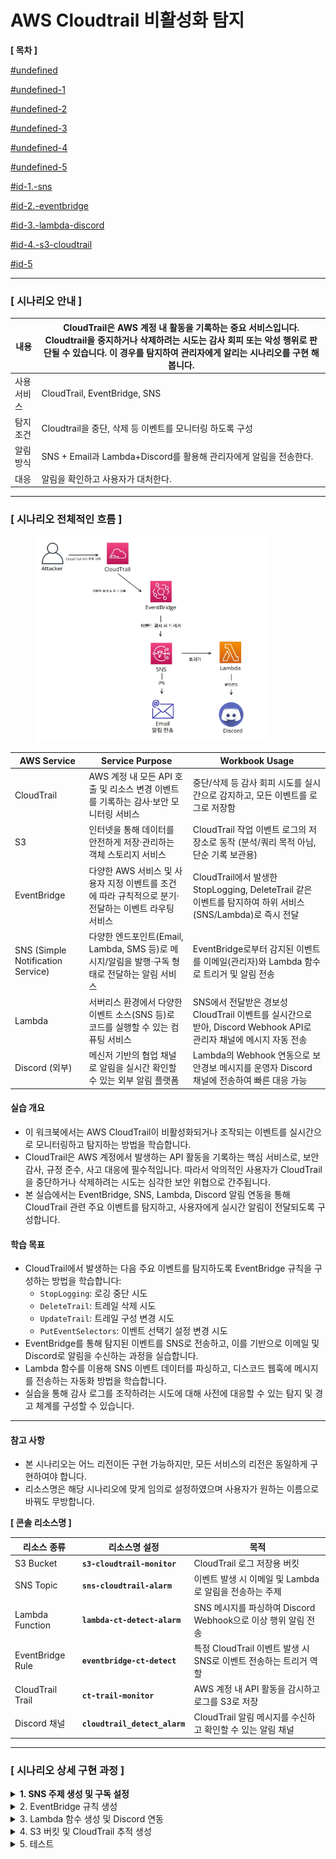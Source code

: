 # AWS Cloudtrail 비활성화 탐지

&#x20;**\[ 목차 ]**

[#undefined](aws-cloudtrail.md#undefined "mention")

[#undefined-1](aws-cloudtrail.md#undefined-1 "mention")

[#undefined-2](aws-cloudtrail.md#undefined-2 "mention")

[#undefined-3](aws-cloudtrail.md#undefined-3 "mention")

[#undefined-4](aws-cloudtrail.md#undefined-4 "mention")

[#undefined-5](aws-cloudtrail.md#undefined-5 "mention")

[#id-1.-sns](aws-cloudtrail.md#id-1.-sns "mention")

[#id-2.-eventbridge](aws-cloudtrail.md#id-2.-eventbridge "mention")

[#id-3.-lambda-discord](aws-cloudtrail.md#id-3.-lambda-discord "mention")

[#id-4.-s3-cloudtrail](aws-cloudtrail.md#id-4.-s3-cloudtrail "mention")

[#id-5](aws-cloudtrail.md#id-5 "mention")

***

### **\[ 시나리오 안내 ]**

| 내용     | CloudTrail은 AWS 계정 내 활동을 기록하는 중요 서비스입니다. Cloudtrail을 중지하거나 삭제하려는 시도는 감사 회피 또는 악성 행위로 판단될 수 있습니다. 이 경우를 탐지하여 관리자에게 알리는 시나리오를 구현 해 봅니다. |
| ------ | ------------------------------------------------------------------------------------------------------------------------------------- |
| 사용 서비스 | CloudTrail, EventBridge, SNS                                                                                                          |
| 탐지 조건  | Cloudtrail을 중단, 삭제 등 이벤트를 모니터링 하도록 구성                                                                                                 |
| 알림 방식  | SNS + Email과 Lambda+Discord를 활용해 관리자에게 알림을 전송한다.                                                                                      |
| 대응     | 알림을 확인하고 사용자가 대처한다.                                                                                                                   |

***

### \[ 시나리오 전체적인 흐름 ]

<div align="left"><figure><img src="detection-and-alert-scenarios/root-account-login-alert/docs/.gitbook/assets/image (51).png" alt="" width="375"><figcaption></figcaption></figure></div>

| **AWS Service**                   | **Service Purpose**                                            | **Workbook Usage**                                                               |
| --------------------------------- | -------------------------------------------------------------- | -------------------------------------------------------------------------------- |
| CloudTrail                        | AWS 계정 내 모든 API 호출 및 리소스 변경 이벤트를 기록하는 감사·보안 모니터링 서비스           | 중단/삭제 등 감사 회피 시도를 실시간으로 감지하고, 모든 이벤트를 로그로 저장함                                    |
| S3                                | 인터넷을 통해 데이터를 안전하게 저장·관리하는 객체 스토리지 서비스                          | CloudTrail 작업 이벤트 로그의 저장소로 동작 (분석/쿼리 목적 아님, 단순 기록 보관용)                           |
| EventBridge                       | 다양한 AWS 서비스 및 사용자 지정 이벤트를 조건에 따라 규칙적으로 분기·전달하는 이벤트 라우팅 서비스     | CloudTrail에서 발생한 StopLogging, DeleteTrail 같은 이벤트를 탐지하여 하위 서비스(SNS/Lambda)로 즉시 전달 |
| SNS (Simple Notification Service) | 다양한 엔드포인트(Email, Lambda, SMS 등)로 메시지/알림을 발행·구독 형태로 전달하는 알림 서비스 | EventBridge로부터 감지된 이벤트를 이메일(관리자)와 Lambda 함수로 트리거 및 알림 전송                         |
| Lambda                            | 서버리스 환경에서 다양한 이벤트 소스(SNS 등)로 코드를 실행할 수 있는 컴퓨팅 서비스              | SNS에서 전달받은 경보성 CloudTrail 이벤트를 실시간으로 받아, Discord Webhook API로 관리자 채널에 메시지 자동 전송  |
| Discord (외부)                      | 메신저 기반의 협업 채널로 알림을 실시간 확인할 수 있는 외부 알림 플랫폼                      | Lambda의 Webhook 연동으로 보안경보 메시지를 운영자 Discord 채널에 전송하여 빠른 대응 가능                     |

#### 실습 개요

* 이 워크북에서는 AWS CloudTrail이 비활성화되거나 조작되는 이벤트를 실시간으로 모니터링하고 탐지하는 방법을 학습합니다.
* CloudTrail은 AWS 계정에서 발생하는 API 활동을 기록하는 핵심 서비스로, 보안 감사, 규정 준수, 사고 대응에 필수적입니다. 따라서 악의적인 사용자가 CloudTrail을 중단하거나 삭제하려는 시도는 심각한 보안 위협으로 간주됩니다.
* 본 실습에서는 EventBridge, SNS, Lambda, Discord 알림 연동을 통해 CloudTrail 관련 주요 이벤트를 탐지하고, 사용자에게 실시간 알림이 전달되도록 구성합니다.

#### 학습 목표

* CloudTrail에서 발생하는 다음 주요 이벤트를 탐지하도록 EventBridge 규칙을 구성하는 방법을 학습합니다:
  * `StopLogging`: 로깅 중단 시도
  * `DeleteTrail`: 트레일 삭제 시도
  * `UpdateTrail`: 트레일 구성 변경 시도
  * `PutEventSelectors`: 이벤트 선택기 설정 변경 시도
* EventBridge를 통해 탐지된 이벤트를 SNS로 전송하고, 이를 기반으로 이메일 및 Discord로 알림을 수신하는 과정을 실습합니다.
* Lambda 함수를 이용해 SNS 이벤트 데이터를 파싱하고, 디스코드 웹훅에 메시지를 전송하는 자동화 방법을 학습합니다.
* 실습을 통해 감사 로그를 조작하려는 시도에 대해 사전에 대응할 수 있는 탐지 및 경고 체계를 구성할 수 있습니다.

***

#### 참고 사항

* 본 시나리오는 어느 리전이든 구현 가능하지만, 모든 서비스의 리전은 동일하게 구현하여야 합니다.
* 리소스명은 해당 시나리오에 맞게 임의로 설정하였으며 사용자가 원하는 이름으로 바꿔도 무방합니다.



**\[ 콘솔 리소스명 ]**

| **리소스 종류**       | **리소스명 설정**                   | **목적**                                      |
| ---------------- | ----------------------------- | ------------------------------------------- |
| S3 Bucket        | **`s3-cloudtrail-monitor`**   | CloudTrail 로그 저장용 버킷                        |
| SNS Topic        | **`sns-cloudtrail-alarm`**    | 이벤트 발생 시 이메일 및 Lambda로 알림을 전송하는 주제          |
| Lambda Function  | **`lambda-ct-detect-alarm`**  | SNS 메시지를 파싱하여 Discord Webhook으로 이상 행위 알림 전송 |
| EventBridge Rule | **`eventbridge-ct-detect`**   | 특정 CloudTrail 이벤트 발생 시 SNS로 이벤트 전송하는 트리거 역할 |
| CloudTrail Trail | **`ct-trail-monitor`**        | AWS 계정 내 API 활동을 감시하고 로그를 S3로 저장            |
| Discord 채널       | **`cloudtrail_detect_alarm`** | CloudTrail 알림 메시지를 수신하고 확인할 수 있는 알림 채널      |

***

### **\[ 시나리오 상세 구현 과정 ]**

<details>

<summary><strong>1. SNS 주제 생성 및 구독 설정</strong></summary>

**STEP 1) SNS 검색**

<figure><img src="detection-and-alert-scenarios/root-account-login-alert/docs/.gitbook/assets/image (2) (1) (1) (1).png" alt=""><figcaption></figcaption></figure>

알람을 전송 받을 주제 및 구독을 생성하기 위해 **SNS 서비스**로 이동한다.



**STEP 2) 주제 생성**

<figure><img src="detection-and-alert-scenarios/root-account-login-alert/docs/.gitbook/assets/image (1) (1) (1) (1) (1) (1).png" alt=""><figcaption></figcaption></figure>

좌측 탭에서 Topic으로 이동 후 **Create** topic 버튼을 클릭한다.



<figure><img src="detection-and-alert-scenarios/root-account-login-alert/docs/.gitbook/assets/image (2) (1) (1) (1) (1).png" alt=""><figcaption></figcaption></figure>

* **Type** : Standard
* **Name** : `sns-cloudtrail-alarm` \</aside>



**STEP 3 ) 구독 생성**

<figure><img src="detection-and-alert-scenarios/root-account-login-alert/docs/.gitbook/assets/image (3) (1) (1).png" alt=""><figcaption></figcaption></figure>

생성된 주제 확인 후 **Create subscription**을 누른다.



**\[ 구독 생성 - 세부사항 ]**

<figure><img src="detection-and-alert-scenarios/root-account-login-alert/docs/.gitbook/assets/image (4) (1) (1).png" alt=""><figcaption></figcaption></figure>

* **Protocol** : email
* **Endpoint** : 알람 받을 이메일 주소



**STEP 4 ) 구독한 이메일 인증**

<figure><img src="detection-and-alert-scenarios/root-account-login-alert/docs/.gitbook/assets/image (5) (1).png" alt=""><figcaption></figcaption></figure>

설정한 이메일 주소로 SNS의 Subscription Confirmation 메일이 전송된다. 이메일을 열어 **Confirm subscription** 버튼을 클릭하여 인증해야 알림 수신이 정상적으로 설정된다.



<figure><img src="detection-and-alert-scenarios/root-account-login-alert/docs/.gitbook/assets/image (6) (1).png" alt=""><figcaption></figcaption></figure>

**Confirm subscription**를 눌러 인증을 완료하면, SNS 구독이 정상적으로 등록된 것이다.



</details>

<details>

<summary>2. EventBridge 규칙 생성</summary>

**STEP 1) EventBridge 검색**

<figure><img src="detection-and-alert-scenarios/root-account-login-alert/docs/.gitbook/assets/image (7) (1).png" alt=""><figcaption></figcaption></figure>

Lambda 함수를 주기적으로 실행하기 위해 AWS 콘솔에서 **EventBridge 서비스**로 이동한다.



**STEP 2) EventBridge 생성**

<figure><img src="detection-and-alert-scenarios/root-account-login-alert/docs/.gitbook/assets/image (8) (1).png" alt=""><figcaption></figcaption></figure>

**EventBridge** 서비스 화면 오른쪽 상단의 **EventBridge Rule**을 선택하고 **Create rule**버튼을 클릭한다.



**\[ 상세 규칙 설정 ]**

<figure><img src="detection-and-alert-scenarios/root-account-login-alert/docs/.gitbook/assets/image (9) (1).png" alt=""><figcaption></figcaption></figure>

규칙 이름, 설명, EventBus 종류, 규칙 유형(이벤트 패턴 기반 or 스케줄 기반) 설정 후 **Next버튼**을 클릭한다.

* **Name** : `eventbridge-ct-detect`
* **Event bus :** default
* **Rule type** : Rule with an event pattern



**\[ 이벤트 패턴 작성 ]**

<div align="left"><figure><img src="detection-and-alert-scenarios/root-account-login-alert/docs/.gitbook/assets/image (10) (1).png" alt=""><figcaption></figcaption></figure></div>

탐지할 이벤트 조건을 설정을 설정하고 **Next**버튼을 클릭한다.

**Events :** Other

**Event pattern** : Custom pattern (JSON editor)

```json
{
  "source": ["aws.cloudtrail"],
  "detail-type": ["AWS API Call via CloudTrail"],
  "detail": {
    "eventSource": ["cloudtrail.amazonaws.com"],
    "eventName": [
      "StopLogging",
      "DeleteTrail",
      "UpdateTrail",
      "PutEventSelectors"
    ]
  }
}
```



**\[ 설정한 이벤트 안내 ]**

| **이벤트 이름**          | **설명**                                 | **탐지 목적**                                    |
| ------------------- | -------------------------------------- | -------------------------------------------- |
| `StopLogging`       | CloudTrail 로그 수집 중지                    | **감사 회피 시도 탐지** – 로그를 남기지 않으려는 행위 식별         |
| `DeleteTrail`       | 기존 CloudTrail 추적 삭제                    | **감사 기능 제거 시도** – 추적 자체를 없애려는 공격 식별          |
| `UpdateTrail`       | CloudTrail의 S3 대상, 로그 옵션 등 설정 변경       | **로깅 대상 변경 시도 탐지** – 공격자가 다른 S3로 로그 보내는 경우 등 |
| `PutEventSelectors` | 추적할 이벤트 종류(Management/Insight 등) 설정 변경 | **이벤트 필터 조작 탐지** – 중요한 이벤트 제외 시도 식별          |



**\[ 대상 선택 ]**

<figure><img src="detection-and-alert-scenarios/root-account-login-alert/docs/.gitbook/assets/image (11) (1).png" alt=""><figcaption></figcaption></figure>

이벤트가 감지되었을 때 실행할 대상 지정하고 **Next**버튼을 클릭한다.

* **Target types:** AWS service
* **Select a target:** SNS topic
* **Target location:** Target in this account
* **Topic:** 앞서 생성한 sns topic 선택 \</aside>



**\[ 태그 구성 (선택) ]**

<figure><img src="detection-and-alert-scenarios/root-account-login-alert/docs/.gitbook/assets/image (12) (1).png" alt=""><figcaption></figcaption></figure>

태그 구성은 선택 사항이므로 **Next**버튼을 클릭한다.



**\[ 검토 및 생성 ]**

<figure><img src="detection-and-alert-scenarios/root-account-login-alert/docs/.gitbook/assets/image (13) (1).png" alt=""><figcaption></figcaption></figure>

설정 내용 최종 확인 후 **Create rule**버튼을 클릭한다.

* status - **enabled** 확인&#x20;



**STEP 3) 생성된 규칙 확인**

<figure><img src="detection-and-alert-scenarios/root-account-login-alert/docs/.gitbook/assets/image (14) (1).png" alt=""><figcaption></figcaption></figure>

규칙이 정상적으로 생성되었는지 확인해준다.



</details>

<details>

<summary>3. Lambda 함수 생성 및 Discord 연동</summary>

**STEP 1) Discord 채널 생성 및 WebHook 설정**

**\[ 채널 만들기 ]**

<div align="left"><figure><img src="detection-and-alert-scenarios/root-account-login-alert/docs/.gitbook/assets/image (15) (1).png" alt="" width="375"><figcaption></figcaption></figure></div>

이벤트에 관한 알림을 수신 할 채널을 만들어준다.

* **채널 이름** : `cloudtrail_detect_alarm`&#x20;



**\[ 채널 편집 ]**

<div align="left"><figure><img src="detection-and-alert-scenarios/root-account-login-alert/docs/.gitbook/assets/image (16) (1).png" alt=""><figcaption></figcaption></figure></div>

위와 같이 생성된 채널에서 **채널 편집**을 클릭한다.



**\[ 웹후크 연동 ]**

<figure><img src="detection-and-alert-scenarios/root-account-login-alert/docs/.gitbook/assets/image (17) (1).png" alt=""><figcaption></figcaption></figure>

왼쪽 상단의 설정 목록에서 **연동 → 웹후크 만들기**를 클릭하여 웹후크 봇을 만들어 준다.



**\[ 웹후크 URL 복사 ]**

<figure><img src="detection-and-alert-scenarios/root-account-login-alert/docs/.gitbook/assets/image (18) (1).png" alt=""><figcaption></figcaption></figure>

**웹후크 URL 복사** 버튼을 클릭해 Lambda에서 사용할 URL을 복사한다.

* **이름** : WEBHOOK\_URL
* **채널** : `#cloudtrail_detect_alarm` (앞서 생성한 채널 이름 선택)



**STEP 2) Lambda 함수 생성**

<figure><img src="detection-and-alert-scenarios/root-account-login-alert/docs/.gitbook/assets/image (52).png" alt=""><figcaption></figcaption></figure>

알람을 발송할 함수를 만들기 위해 AWS 콘솔에서 **Lambda서비스**로 이동한다.



<figure><img src="detection-and-alert-scenarios/root-account-login-alert/docs/.gitbook/assets/image (19) (1).png" alt=""><figcaption></figcaption></figure>

Lambda 서비스 화면 오른쪽 상단의 **Create a function** 버튼을 클릭한다.



**\[ 함수 생성 ]**

<figure><img src="detection-and-alert-scenarios/root-account-login-alert/docs/.gitbook/assets/image (20) (1).png" alt=""><figcaption></figcaption></figure>

함수 이름, 런타임 및 아키텍처를 지정하고 **Create function**버튼을 클릭한다.

* **Author from scratch** 선택
* **Function name** : `lambda-ct-detect-alarm`
* **Runtime** : Python 3.13
* **Architecture** : x86\_64



**\[ 생성된 함수 확인 ]**

<figure><img src="detection-and-alert-scenarios/root-account-login-alert/docs/.gitbook/assets/image (21) (1).png" alt=""><figcaption></figcaption></figure>

정상적으로 Lambda함수가 생성되었는지 확인해준다.



**STEP 3) 환경 변수 편집**

<figure><img src="detection-and-alert-scenarios/root-account-login-alert/docs/.gitbook/assets/image (22) (1).png" alt=""><figcaption></figcaption></figure>

이후 Configuration → Environment variables로 들어가서 **Edit** 버튼을 클릭한다.



**\[ 환경 변수 추가 ]**

<figure><img src="detection-and-alert-scenarios/root-account-login-alert/docs/.gitbook/assets/image (23) (1).png" alt=""><figcaption></figcaption></figure>

Edit environment variables로 이동하여 **Add environment variables** 버튼을 클릭한다.



**\[ 환경 변수에 키와 값 추가 ]**

<figure><img src="detection-and-alert-scenarios/root-account-login-alert/docs/.gitbook/assets/image (24) (1).png" alt=""><figcaption></figcaption></figure>

**Key, Value**를 다음과 같이 추가한 이후 **Save**버튼을 눌러 환경 변수를 추가해 준다.

* **Key, Value는 표를 참고**

| Key                   | **용도/설명**            | Value                                                                                           |
| --------------------- | -------------------- | ----------------------------------------------------------------------------------------------- |
| DISCORD\_WEBHOOK\_URL | 디스코드 알림용 Webhook URL | [https://discord.com/api/webhooks/\~\~\~](https://discord.com/api/webhooks/~~~) (알림 받을 웹후크 url) |



**STEP 4) Lambda 코드 소스 편집**

<figure><img src="detection-and-alert-scenarios/root-account-login-alert/docs/.gitbook/assets/image (25) (1).png" alt=""><figcaption></figcaption></figure>

Code탭에서 **Lambda python 코드**를 작성 후 **Deploy**버튼을 클릭하여 배포해 준다.

```python
import json
import urllib.request
import os
from datetime import datetime, timezone, timedelta

def lambda_handler(event, context):
    # 환경변수에서 Discord 웹훅 URL 가져오기
    webhook_url = os.environ.get('DISCORD_WEBHOOK_URL')
    if not webhook_url:
        print("환경변수 DISCORD_WEBHOOK_URL이 설정되어 있지 않습니다.")
        return {'statusCode': 500, 'body': 'Webhook URL not set'}

    try:
        # SNS 메시지 추출 및 파싱
        sns_message_str = event['Records'][0]['Sns']['Message']
        sns_message = json.loads(sns_message_str)

        # 이벤트 상세 정보 추출
        detail = sns_message.get("detail", {})
        event_name = detail.get("eventName", "Unknown Event")
        event_time_utc = detail.get("eventTime")
        user_identity = detail.get("userIdentity", {})
        user_arn = user_identity.get("arn", "Unknown ARN")
        source_ip = detail.get("sourceIPAddress", "Unknown IP")
        aws_region = detail.get("awsRegion", "Unknown Region")
        account_id = detail.get("recipientAccountId", "Unknown Account")

        # UTC 시간을 한국 시간(KST)으로 변환
        if event_time_utc:
            try:
                utc_dt = datetime.strptime(event_time_utc, "%Y-%m-%dT%H:%M:%SZ").replace(tzinfo=timezone.utc)
                kst_dt = utc_dt.astimezone(timezone(timedelta(hours=9)))
                event_time_kst = kst_dt.strftime("%Y-%m-%d %H:%M:%S (KST)")
            except Exception as e:
                print("시간 변환 실패:", e)
                event_time_kst = event_time_utc + " (UTC)"
        else:
            event_time_kst = "Unknown Time"

    except Exception as e:
        # 메시지 파싱 실패 시 기본 값 설정
        print("SNS 메시지 파싱 실패:", e)
        event_name = "Unknown Event"
        event_time_kst = "Unknown Time"
        user_arn = "Unknown ARN"
        source_ip = "Unknown IP"
        aws_region = "Unknown Region"
        account_id = "Unknown Account"

    # Discord로 전송할 메시지 구성
    content = (
        f"**[ CloudTrail 이벤트 탐지 ]**\\n"
        f"• 이벤트 이름: `{event_name}`\\n"
        f"• 발생 시간: `{event_time_kst}`\\n"
        f"• 사용자 ARN: `{user_arn}`\\n"
        f"• 소스 IP: `{source_ip}`\\n"
        f"• 리전: `{aws_region}`\\n"
        f"• 계정 ID: `{account_id}`"
    )

    payload = json.dumps({"content": content}).encode("utf-8")

    # Discord 웹훅 요청 생성 및 전송
    req = urllib.request.Request(
        webhook_url,
        data=payload,
        headers={
            "Content-Type": "application/json",
            "User-Agent": "Mozilla/5.0 (Lambda)"
        }
    )

    try:
        with urllib.request.urlopen(req) as response:
            resp_body = response.read()
            print("Discord 응답:", resp_body)
    except Exception as e:
        # 전송 실패 시 오류 출력
        print("Discord 전송 실패:", e)
        return {'statusCode': 500, 'body': 'Discord notification failed'}

    return {'statusCode': 200, 'body': 'Notification sent successfully'}

```

**STEP 5) Lambda 트리거 추가**

**\[ Lambda 트리거 - SNS ]**

<figure><img src="detection-and-alert-scenarios/root-account-login-alert/docs/.gitbook/assets/image (26) (1).png" alt=""><figcaption></figcaption></figure>

생성한 Lambda함수의 다이어그램 왼쪽 하단의 **Add trigger**버튼을 클릭한다.



**STEP 5-1) Lambda 트리거 - SNS 추가**

<figure><img src="detection-and-alert-scenarios/root-account-login-alert/docs/.gitbook/assets/image (27) (1).png" alt=""><figcaption></figcaption></figure>

트리거 구성, sns 주제를 지정하고 **Add**버튼을 클릭한다.

* **Trigger configuration** : SNS
* **SNS topic** : 앞서 생성한 SNS 주제 선택



**STEP 6) 추가된 트리거 확인**

<figure><img src="detection-and-alert-scenarios/root-account-login-alert/docs/.gitbook/assets/image (28) (1).png" alt=""><figcaption></figcaption></figure>

SNS가 정상적으로 트리거링 되었고 Discord에 알림을 보내기 위한 설정을 마쳤다.

</details>

<details>

<summary>4. S3 버킷 및 CloudTrail 추적 생성</summary>

**STEP 1) S3 검색**

<figure><img src="detection-and-alert-scenarios/root-account-login-alert/docs/.gitbook/assets/image (29) (1).png" alt=""><figcaption></figcaption></figure>

언제든지 내 데이터를 안전하고 확장 가능하게 저장하고 접근하기 위해 AWS 콘솔에서 **S3 서비스로 이동**한다.



**STEP 2) S3 bucket 생성**

\[ **S3 bucket 생성 ]**

<figure><img src="detection-and-alert-scenarios/root-account-login-alert/docs/.gitbook/assets/image (30).png" alt=""><figcaption></figcaption></figure>

**S3** 서비스 화면 오른쪽 상단의 **Create a bucket**버튼을 클릭한다.



**\[ bucket 속성 선택 ]**

<figure><img src="detection-and-alert-scenarios/root-account-login-alert/docs/.gitbook/assets/image (31).png" alt=""><figcaption></figcaption></figure>

<figure><img src="detection-and-alert-scenarios/root-account-login-alert/docs/.gitbook/assets/image (32).png" alt=""><figcaption></figcaption></figure>

<figure><img src="detection-and-alert-scenarios/root-account-login-alert/docs/.gitbook/assets/image (33).png" alt=""><figcaption></figcaption></figure>

* **Bucket name :** **`s3-cloudtrail-monitor`**
* **Object Ownership :** ACLs disabled (recommended)
* **Block Public Access settings for this bucket :** Block all public access
* **Bucket Versioning :** Enable
* **Encryption type :** Server-side encryption with Amazon S3 managed keys (SSE-S3)&#x20;



**STEP 3) CloudTrail 검색**

<figure><img src="detection-and-alert-scenarios/root-account-login-alert/docs/.gitbook/assets/image (34).png" alt=""><figcaption></figcaption></figure>

AWS 계정 내에서 발생하는 API 호출 및 활동 내역을 자동으로 기록하고 추적하기 위해 **CloudTrail서비스**로 이동한다.



**STEP 4) CloudTrail 생성**

<figure><img src="detection-and-alert-scenarios/root-account-login-alert/docs/.gitbook/assets/image (35).png" alt=""><figcaption></figcaption></figure>

**Create trail** 버튼을 클릭해 사용할 추적을 생성한다.



**\[ 추적 속성 선택 ]**

<figure><img src="detection-and-alert-scenarios/root-account-login-alert/docs/.gitbook/assets/image (36).png" alt=""><figcaption></figcaption></figure>

CloudTrail 트레일(추적)의 기본 설정을 지정 후 **Next**버튼을 클릭한다.

* **Trail name** : **`ct-trail-monitor`**
* **Storage location :** Use existing S3 bucket (**Browe**를 클릭해 앞서 생성한 버킷 선택)
* **Additional settings**
  * **Log file validation :** Enabled \</aside>



**\[ 로그 이벤트 선택 ]**

<div align="left"><figure><img src="detection-and-alert-scenarios/root-account-login-alert/docs/.gitbook/assets/image (37).png" alt=""><figcaption></figcaption></figure></div>

로그 이벤트, 이벤트 관리 옵션 선택 후 **Next**버튼을 클릭한다.

* **Events** : Management events, Insights events
* **Management events - API activity :** Read, Write



**\[** **검토 및 생성 ]**

<figure><img src="detection-and-alert-scenarios/root-account-login-alert/docs/.gitbook/assets/image (38).png" alt=""><figcaption></figcaption></figure>

각 단계 검토 후 **Create trail** 버튼을 클릭하면 추적이 생성된다.



**STEP 3) 추적 생성 확인**

<figure><img src="detection-and-alert-scenarios/root-account-login-alert/docs/.gitbook/assets/image (39).png" alt=""><figcaption></figcaption></figure>

<figure><img src="detection-and-alert-scenarios/root-account-login-alert/docs/.gitbook/assets/image (40).png" alt=""><figcaption></figcaption></figure>

대시보드에서 정상적으로 추적이 생성되었는지 확인한다.

</details>

<details>

<summary>5. 테스트</summary>

> CloudTrail에서 기존에 만든 추적 화면에서 이벤트 조작 시도 후 알림 확인 단계



**\[ 탐지 이벤트 안내 ]**

| **이벤트 이름**          | **설명**                                 | **탐지 목적**                                    |
| ------------------- | -------------------------------------- | -------------------------------------------- |
| `StopLogging`       | CloudTrail 로그 수집 중지                    | **감사 회피 시도 탐지** – 로그를 남기지 않으려는 행위 식별         |
| `DeleteTrail`       | 기존 CloudTrail 추적 삭제                    | **감사 기능 제거 시도** – 추적 자체를 없애려는 공격 식별          |
| `UpdateTrail`       | CloudTrail의 S3 대상, 로그 옵션 등 설정 변경       | **로깅 대상 변경 시도 탐지** – 공격자가 다른 S3로 로그 보내는 경우 등 |
| `PutEventSelectors` | 추적할 이벤트 종류(Management/Insight 등) 설정 변경 | **이벤트 필터 조작 탐지** – 중요한 이벤트 제외 시도 식별          |



**\[ `StopLogging` 이벤트 발생 ]**

<figure><img src="detection-and-alert-scenarios/root-account-login-alert/docs/.gitbook/assets/image (41).png" alt=""><figcaption></figcaption></figure>

CloudTrail 콘솔에서 해당 Trail의 **Logging 상태**를 확인 후 **Stop logging** 버튼을 클릭하여 로깅을 중지한다.



<figure><img src="detection-and-alert-scenarios/root-account-login-alert/docs/.gitbook/assets/image (42).png" alt=""><figcaption></figcaption></figure>

추적 로깅이 정상적으로 중지되었는지 확인한다.

이때 `StopLogging` 이벤트가 CloudTrail 로그에 기록된다.



**\[ `DeleteTrail`이벤트 발생 ]**

<figure><img src="detection-and-alert-scenarios/root-account-login-alert/docs/.gitbook/assets/image (43).png" alt=""><figcaption></figcaption></figure>

로깅 상태와 관계없이 삭제할 수 있고 **Delete** 버튼을 클릭하면 된다.

정상적으로 삭제가 되면 `DeleteTrail` 이벤트가 발생한다.



**\[ `UpdateTrail`이벤트 발생 ]**

<figure><img src="detection-and-alert-scenarios/root-account-login-alert/docs/.gitbook/assets/image (44).png" alt=""><figcaption></figcaption></figure>

대상 Trail 오른쪽에서 **Edit** 버튼을 클릭하여 편집 화면으로 이동한다.



<figure><img src="detection-and-alert-scenarios/root-account-login-alert/docs/.gitbook/assets/image (45).png" alt=""><figcaption></figcaption></figure>

S3 로그 버킷 위치, CloudWatch Logs 그룹, SNS 등 설정을 원하는 대로 수정하고 **Save changes**를 클릭하여 적용하면 된다.

추적 설정이 수정되면 `UpdateTrail` 이벤트가 기록된다.



**\[ `PutEventSelectors`이벤트 발생 ]**

<figure><img src="detection-and-alert-scenarios/root-account-login-alert/docs/.gitbook/assets/image (46).png" alt=""><figcaption></figcaption></figure>

Trail 설정에서 **Management events** 항목의 **Edit** 버튼을 클릭한다.



<figure><img src="detection-and-alert-scenarios/root-account-login-alert/docs/.gitbook/assets/image (47).png" alt=""><figcaption></figcaption></figure>

`KMS events` 항목을 선택/해제하는 등 **API activity** 항목 중 하나를 수정한다. 이 중 하나만 수정해도 `PutEventSelectors` 이벤트 발생한다.

여러 항목 중 임의로 **Exclude KMS events**를 변경하였고 **Save changes**버튼을 클릭하여 적용하면 된다.

이벤트 선택 조건이 변경되면 **`PutEventSelectors`**&#xC774;벤트가 발생한다.

***

**\[ Email 알림 확인 ]**

<div align="left"><figure><img src="detection-and-alert-scenarios/root-account-login-alert/docs/.gitbook/assets/image (48).png" alt="" width="375"><figcaption></figcaption></figure></div>



**\[ Discord 알림 확인 ]**

<div align="left"><figure><img src="detection-and-alert-scenarios/root-account-login-alert/docs/.gitbook/assets/image (49).png" alt="" width="375"><figcaption></figcaption></figure></div>

</details>
